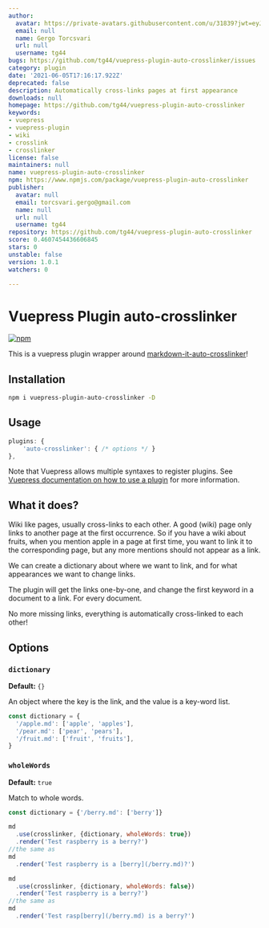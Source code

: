 ```yaml
---
author:
  avatar: https://private-avatars.githubusercontent.com/u/31839?jwt=eyJhbGciOiJIUzI1NiIsInR5cCI6IkpXVCJ9.eyJpc3MiOiJnaXRodWIuY29tIiwiYXVkIjoicmF3LmdpdGh1YnVzZXJjb250ZW50LmNvbSIsImtleSI6ImtleTEiLCJleHAiOjE3MzQ2NzE2NDAsIm5iZiI6MTczNDY3MDQ0MCwicGF0aCI6Ii91LzMxODM5In0.nLCVBQ68RYy8RqMluCBRNoC8J6YsZ_FYH6-mS3y9cJ8&v=4
  email: null
  name: Gergo Torcsvari
  url: null
  username: tg44
bugs: https://github.com/tg44/vuepress-plugin-auto-crosslinker/issues
category: plugin
date: '2021-06-05T17:16:17.922Z'
deprecated: false
description: Automatically cross-links pages at first appearance
downloads: null
homepage: https://github.com/tg44/vuepress-plugin-auto-crosslinker
keywords:
- vuepress
- vuepress-plugin
- wiki
- crosslink
- crosslinker
license: false
maintainers: null
name: vuepress-plugin-auto-crosslinker
npm: https://www.npmjs.com/package/vuepress-plugin-auto-crosslinker
publisher:
  avatar: null
  email: torcsvari.gergo@gmail.com
  name: null
  url: null
  username: tg44
repository: https://github.com/tg44/vuepress-plugin-auto-crosslinker
score: 0.4607454436606845
stars: 0
unstable: false
version: 1.0.1
watchers: 0

---
```


# Vuepress Plugin auto-crosslinker

[![npm](https://img.shields.io/npm/v/vuepress-plugin-auto-crosslinker)](https://www.npmjs.com/package/vuepress-plugin-auto-crosslinker)

This is a vuepress plugin wrapper around [markdown-it-auto-crosslinker](https://github.com/tg44/markdown-it-auto-crosslinker)!

## Installation

```bash
npm i vuepress-plugin-auto-crosslinker -D
```

## Usage

```js
plugins: {
    'auto-crosslinker': { /* options */ }
},
```

Note that Vuepress allows multiple syntaxes to register plugins. See [Vuepress documentation on how to use a plugin](https://vuepress.vuejs.org/plugin/using-a-plugin.html) for more information.

## What it does?
Wiki like pages, usually cross-links to each other.
A good (wiki) page only links to another page at the first occurrence.
So if you have a wiki about fruits, when you mention apple in a page at first time,
you want to link it to the corresponding page, but any more mentions should not appear as a link.

We can create a dictionary about where we want to link, and for what appearances we want to change links.

The plugin will get the links one-by-one, and change the first keyword in a document to a link. For every document.

No more missing links, everything is automatically cross-linked to each other!

## Options
### `dictionary`
**Default:** `{}`

An object where the key is the link, and the value is a key-word list.
```js
const dictionary = {
  '/apple.md': ['apple', 'apples'],
  '/pear.md': ['pear', 'pears'],
  '/fruit.md': ['fruit', 'fruits'],
}
```

### `wholeWords`
**Default:** `true`

Match to whole words.
```js
const dictionary = {'/berry.md': ['berry']}

md
  .use(crosslinker, {dictionary, wholeWords: true})
  .render('Test raspberry is a berry?')
//the same as 
md
  .render('Test raspberry is a [berry](/berry.md)?')

md
  .use(crosslinker, {dictionary, wholeWords: false})
  .render('Test raspberry is a berry?')
//the same as 
md
  .render('Test rasp[berry](/berry.md) is a berry?')
```
